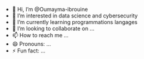 - 👋 Hi, I’m @Oumayma-ibrouine
- 👀 I’m interested in data science and cybersecurity 
- 🌱 I’m currently learning programmations langages
- 💞️ I’m looking to collaborate on ...
- 📫 How to reach me ...
- 😄 Pronouns: ...
- ⚡ Fun fact: ...

<!---
Oumayma-ibrouine/Oumayma-ibrouine is a ✨ special ✨ repository because its `README.md` (this file) appears on your GitHub profile.
You can click the Preview link to take a look at your changes.
--->
